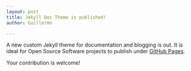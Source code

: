 ```yaml
---
layout: post
title: Jekyll Doc Theme is published!
author: Guillermo

---
```

A new custom Jekyll theme for documentation and blogging is out. It is ideal for Open Source Software projects to publish under [GitHub Pages](https://pages.github.com).

Your contribution is welcome!